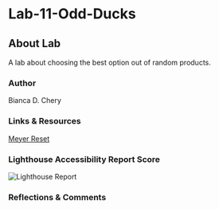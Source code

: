 # Lab-11-Odd-Ducks

## About Lab

A lab about choosing the best option out of random products. 

### Author

Bianca D. Chery

### Links & Resources
[Meyer Reset](https://meyerweb.com/eric/tools/css/reset/)

### Lighthouse Accessibility Report Score
![Lighthouse Report](https://github.com/BiancaChery/Lab-11-Odd-Ducks/assets/127991428/090e73cf-872b-4ff3-ae11-5243b967c1c5)

### Reflections & Comments
